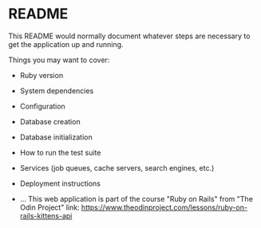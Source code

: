 # README

This README would normally document whatever steps are necessary to get the
application up and running.

Things you may want to cover:

* Ruby version

* System dependencies

* Configuration

* Database creation

* Database initialization

* How to run the test suite

* Services (job queues, cache servers, search engines, etc.)

* Deployment instructions

* ...
This web application is part of the course "Ruby on Rails" from "The Odin Project" 
link: https://www.theodinproject.com/lessons/ruby-on-rails-kittens-api